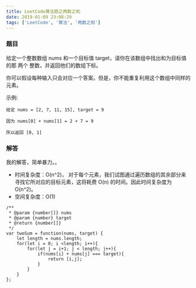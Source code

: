 ```yaml
---
title: LeetCode算法题之两数之和
date: 2019-01-09 23:08:29
tags: ['LeetCode', '算法', '两数之和']
---
```

### 题目
给定一个整数数组 nums 和一个目标值 target，请你在该数组中找出和为目标值的那 两个 整数，并返回他们的数组下标。

你可以假设每种输入只会对应一个答案。但是，你不能重复利用这个数组中同样的元素。
<!-- more -->
示例:
```
给定 nums = [2, 7, 11, 15], target = 9

因为 nums[0] + nums[1] = 2 + 7 = 9

所以返回 [0, 1]
```
### 解答
我的解答，简单暴力。。

* 时间复杂度：O(n^2)， 对于每个元素，我们试图通过遍历数组的其余部分来寻找它所对应的目标元素，这将耗费 O(n) 的时间。因此时间复杂度为 O(n^2)。
* 空间复杂度：O(1)

```
/**
 * @param {number[]} nums
 * @param {number} target
 * @return {number[]}
 */
var twoSum = function(nums, target) {
    let length = nums.length;
    for(let i = 0; i <length; i++){
        for(let j = i+1; j < length; j++){
            if(nums[i] + nums[j] === target){
                return [i,j];
            }
        }
    }
};
```